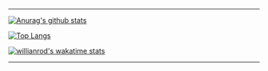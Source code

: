 ***

[![Anurag's github stats](https://github-readme-stats.vercel.app/api?username=JW5123&show_icons=true&theme=nightowl)](https://github.com/JW5123/github-readme-stats)  

[![Top Langs](https://github-readme-stats.vercel.app/api/top-langs/?username=JW5123&theme=nightowl&layout=compact)](https://github.com/JW5123/github-readme-stats)

[![willianrod's wakatime stats](https://github-readme-stats.vercel.app/api/wakatime?username=JW5123&theme=nightowl)](https://github.com/JW5123/github-readme-stats)

***
